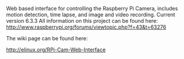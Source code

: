 
Web based interface for controlling the Raspberry Pi Camera, includes motion detection, time lapse, and image and video recording.
Current version 6.3.3
All information on this project can be found here: http://www.raspberrypi.org/forums/viewtopic.php?f=43&t=63276

The wiki page can be found here:

http://elinux.org/RPi-Cam-Web-Interface
